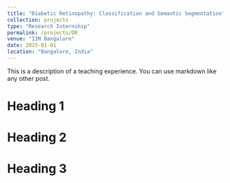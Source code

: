 ```yaml
---
title: "Diabetic Retinopathy: Classification and Semantic Segmentation"
collection: projects
type: "Research Internship"
permalink: /projects/DR
venue: "IIM Bangalore"
date: 2015-01-01
location: "Bangalore, India"
---
```


This is a description of a teaching experience. You can use markdown like any other post.

Heading 1
======

Heading 2
======

Heading 3
======
